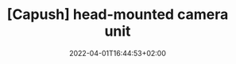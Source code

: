 ---
title: "[Capush] head-mounted camera unit"
date: 2022-04-01T16:44:53+02:00
draft: false
images: 
- "/images/head-mounted-cam.jpg"
---